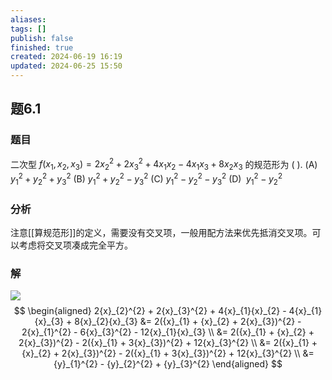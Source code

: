 ```yaml
---
aliases: 
tags: []
publish: false
finished: true
created: 2024-06-19 16:19
updated: 2024-06-25 15:50
---
```

## 题6.1
### 题目
二次型 $f( {{x}_{1},{x}_{2},{x}_{3}})  = 2{x}_{2}^{2} + 2{x}_{3}^{2} + 4{x}_{1}{x}_{2} - 4{x}_{1}{x}_{3} + 8{x}_{2}{x}_{3}$ 的规范形为 ( ).
(A) ${y}_{1}^{2} + {y}_{2}^{2} + {y}_{3}^{2}$ 
(B) ${y}_{1}^{2} + {y}_{2}^{2} - {y}_{3}^{2}$ 
(C) ${y}_{1}^{2} - {y}_{2}^{2} - {y}_{3}^{2}$
(D) $\;{y}_{1}^{2} - {y}_{2}^{2}$
### 分析 
注意[[算规范形]]的定义，需要没有交叉项，一般用配方法来优先抵消交叉项。可以考虑将交叉项凑成完全平方。
### 解 
![](https://img.hwenyi.live/202406241706244.webp)
$$
\begin{aligned}
2{x}_{2}^{2} + 2{x}_{3}^{2} + 4{x}_{1}{x}_{2} - 4{x}_{1}{x}_{3} + 8{x}_{2}{x}_{3} &= 2({x}_{1} + {x}_{2} + 2{x}_{3})^{2} - 2{x}_{1}^{2} - 6{x}_{3}^{2} - 12{x}_{1}{x}_{3} \\
&= 2({x}_{1} + {x}_{2} + 2{x}_{3})^{2} - 2({x}_{1} + 3{x}_{3})^{2} + 12{x}_{3}^{2} \\
&= 2({x}_{1} + {x}_{2} + 2{x}_{3})^{2} - 2({x}_{1} + 3{x}_{3})^{2} + 12{x}_{3}^{2} \\
&= {y}_{1}^{2} - {y}_{2}^{2} + {y}_{3}^{2}
\end{aligned}
$$

